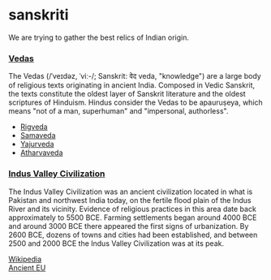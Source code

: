 # sanskriti

We are trying to gather the best relics of Indian origin.

### [Vedas](vedic-period/vedas.md)
<!-- https://en.wikipedia.org/wiki/Vedas -->
The Vedas (/ˈveɪdəz, ˈviː-/; Sanskrit: वेद veda, "knowledge") are a large body of religious texts originating in ancient India. Composed in Vedic Sanskrit, the texts constitute the oldest layer of Sanskrit literature and the oldest scriptures of Hinduism. Hindus consider the Vedas to be apauruṣeya, which means "not of a man, superhuman" and "impersonal, authorless".

* [Rigveda](vedic-period/rigveda.md)
* [Samaveda](vedic-period/samaveda.md)
* [Yajurveda](vedic-period/yajurveda.md)
* [Atharvaveda](vedic-period/atharvaveda.md)


### [Indus Valley Civilization](indus-valley/indus-valley.md)
The Indus Valley Civilization was an ancient civilization located in what is Pakistan and northwest India today, on the fertile flood plain of the Indus River and its vicinity. Evidence of religious practices in this area date back approximately to 5500 BCE. Farming settlements began around 4000 BCE and around 3000 BCE there appeared the first signs of urbanization. By 2600 BCE, dozens of towns and cities had been established, and between 2500 and 2000 BCE the Indus Valley Civilization was at its peak.

[Wikipedia](https://en.wikipedia.org/wiki/Indus_Valley_Civilisation)
<br/> 
[Ancient EU](https://www.ancient.eu/Indus_Valley_Civilization/)
